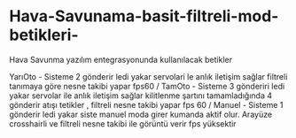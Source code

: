 # Hava-Savunama-basit-filtreli-mod-betikleri-
 Hava Savunma yazılım entegrasyonunda kullanılacak betikler 

YarıOto - Sisteme 2 gönderir ledi yakar servolari le anlık iletişim sağlar filtreli tanımaya göre nesne takibi yapar fps60 /
TamOto -  Sisteme 3 gönderiri ledi yakar servolar ile anlık iletişim sağlar kilitlenme şartını tamamladığında 4 gönderir atışı tetikler , filtreli nesne takibi yapar fps 60 /
Manuel - Sisteme 1 gönderir ledi yakar siste manuel moda girer kumanda aktif olur. Arayüze crosshairli ve filtreli nesne takibi ile görüntü verir fps yüksektir 
